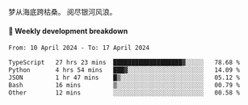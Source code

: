 梦从海底跨枯桑。
阅尽银河风浪。


#### 📝 Weekly development breakdown

<!--START_SECTION:waka-->

```txt
From: 10 April 2024 - To: 17 April 2024

TypeScript   27 hrs 23 mins  ███████████████████▓░░░░░   78.68 %
Python       4 hrs 54 mins   ███▓░░░░░░░░░░░░░░░░░░░░░   14.09 %
JSON         1 hr 47 mins    █▒░░░░░░░░░░░░░░░░░░░░░░░   05.12 %
Bash         16 mins         ▒░░░░░░░░░░░░░░░░░░░░░░░░   00.79 %
Other        12 mins         ░░░░░░░░░░░░░░░░░░░░░░░░░   00.58 %
```

<!--END_SECTION:waka-->



